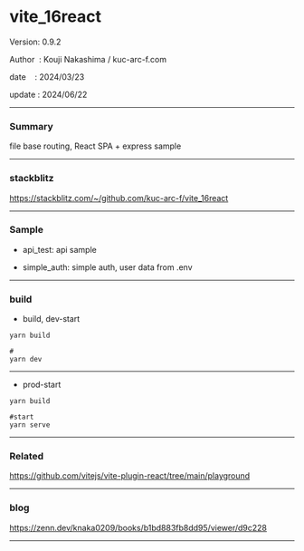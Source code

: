﻿# vite_16react

 Version: 0.9.2

 Author  : Kouji Nakashima / kuc-arc-f.com

 date    : 2024/03/23 

 update  : 2024/06/22   

***
### Summary

file base routing, React SPA + express sample  

***
### stackblitz

https://stackblitz.com/~/github.com/kuc-arc-f/vite_16react

***
### Sample

* api_test: api sample

* simple_auth: simple auth, user data from .env 

***
### build

* build, dev-start

```
yarn build

#
yarn dev
```

***
* prod-start

```
yarn build

#start
yarn serve
```


***
### Related

https://github.com/vitejs/vite-plugin-react/tree/main/playground

***
### blog 

https://zenn.dev/knaka0209/books/b1bd883fb8dd95/viewer/d9c228

***


